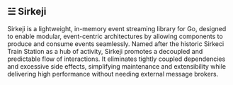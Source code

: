 ## ☱ Sirkeji

Sirkeji is a lightweight, in-memory event streaming library for Go, designed to enable modular, event-centric architectures by allowing components to produce and consume events seamlessly. Named after the historic Sirkeci Train Station as a hub of activity, Sirkeji promotes a decoupled and predictable flow of interactions. It eliminates tightly coupled dependencies and excessive side effects, simplifying maintenance and extensibility while delivering high performance without needing external message brokers.





